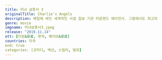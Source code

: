 ```yaml
---
title: 미녀 삼총사 3
originalTitle: Charlie's Angels
description: 베일에 싸인 세계적인 사설 첩보 기관 타운젠드 에이전시. 그중에서도 최고의 실력을 자랑하는 '사비나'(크리스틴 스튜어트)와 '제인'(엘라 발린스카)은 전 세계 안보를 뒤흔들 사건을 해결하기 위해 한 팀으로 뭉친다. 독일의 전력회사 '브록'이 미래 전력 산업에 혁명을 일으킬 제품 '컬리스토'를 발명하지만, '컬리스토'의 치명적인 결점을 알고 있는 유일한 인물 '엘레나'(나오미 스콧)가 비밀리에 타운젠드 에이전시를 찾아 내부 고발에 나선 것. 하지만 이를 지켜보던 의문의 인물에 의해 습격이 시작되고, 사태의 심각성을 감지한 '사비나', '제인', '엘레나'는 본격적으로 한 팀이 되어 움직이기 시작한다. 세상을 움직일 새로운 엔젤들이 돌아온다!
genre: movie
imgname: 미녀삼총사3.jpeg
release: "2019.11.14"
ott: [티빙&유료, 왓챠, 웨이브&유료]
countries: 미국
end: true
categories: [코미디, 액션, 스릴러, 범죄]
---
```

